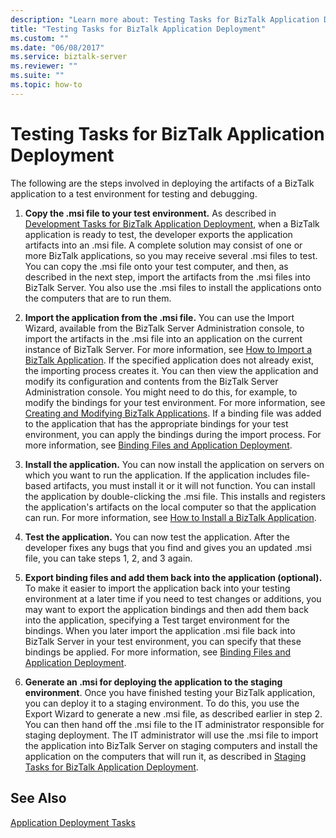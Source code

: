 ```yaml
---
description: "Learn more about: Testing Tasks for BizTalk Application Deployment"
title: "Testing Tasks for BizTalk Application Deployment"
ms.custom: ""
ms.date: "06/08/2017"
ms.service: biztalk-server
ms.reviewer: ""
ms.suite: ""
ms.topic: how-to
---
```

# Testing Tasks for BizTalk Application Deployment
The following are the steps involved in deploying the artifacts of a BizTalk application to a test environment for testing and debugging.  
  
1.  **Copy the .msi file to your test environment.** As described in [Development Tasks for BizTalk Application Deployment](../core/development-tasks-for-biztalk-application-deployment.md), when a BizTalk application is ready to test, the developer exports the application artifacts into an .msi file. A complete solution may consist of one or more BizTalk applications, so you may receive several .msi files to test. You can copy the .msi file onto your test computer, and then, as described in the next step, import the artifacts from the .msi files into BizTalk Server. You also use the .msi files to install the applications onto the computers that are to run them.  
  
2.  **Import the application from the .msi file.** You can use the Import Wizard, available from the BizTalk Server Administration console, to import the artifacts in the .msi file into an application on the current instance of BizTalk Server. For more information, see [How to Import a BizTalk Application](../core/how-to-import-a-biztalk-application.md). If the specified application does not already exist, the importing process creates it. You can then view the application and modify its configuration and contents from the BizTalk Server Administration console. You might need to do this, for example, to modify the bindings for your test environment. For more information, see [Creating and Modifying BizTalk Applications](../core/creating-and-modifying-biztalk-applications.md). If a binding file was added to the application that has the appropriate bindings for your test environment, you can apply the bindings during the import process. For more information, see [Binding Files and Application Deployment](../core/binding-files-and-application-deployment.md).  
  
3.  **Install the application.** You can now install the application on servers on which you want to run the application. If the application includes file-based artifacts, you must install it or it will not function. You can install the application by double-clicking the .msi file. This installs and registers the application's artifacts on the local computer so that the application can run. For more information, see [How to Install a BizTalk Application](../core/how-to-install-a-biztalk-application.md).  
  
4.  **Test the application.** You can now test the application. After the developer fixes any bugs that you find and gives you an updated .msi file, you can take steps 1, 2, and 3 again.  
  
5.  **Export binding files and add them back into the application (optional).** To make it easier to import the application back into your testing environment at a later time if you need to test changes or additions, you may want to export the application bindings and then add them back into the application, specifying a Test target environment for the bindings. When you later import the application .msi file back into BizTalk Server in your test environment, you can specify that these bindings be applied. For more information, see [Binding Files and Application Deployment](../core/binding-files-and-application-deployment.md).  
  
6.  **Generate an .msi for deploying the application to the staging environment**. Once you have finished testing your BizTalk application, you can deploy it to a staging environment. To do this, you use the Export Wizard to generate a new .msi file, as described earlier in step 2. You can then hand off the .msi file to the IT administrator responsible for staging deployment. The IT administrator will use the .msi file to import the application into BizTalk Server on staging computers and install the application on the computers that will run it, as described in [Staging Tasks for BizTalk Application Deployment](../core/staging-tasks-for-biztalk-application-deployment.md).  
  
## See Also  
 [Application Deployment Tasks](../core/application-deployment-tasks.md)
